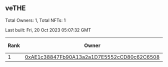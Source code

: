 ## veTHE

Total Owners: 1, Total NFTs: 1

Last built: Fri, 20 Oct 2023 05:07:32 GMT

| Rank | Owner | Voting Power | Influence | NFTs Id |
| --- | --- | --- | --- | --- |
  | 1 | [0xAE1c38847Fb90A13a2a1D7E5552cCD80c62C6508](https://debank.com/profile/0xAE1c38847Fb90A13a2a1D7E5552cCD80c62C6508?chain=bsc) | 2,723,774.393 | 3.42945% | 1 |